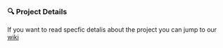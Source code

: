 ### 🔍 Project Details
If you want to read specfic detalis about the project you can jump to our [wiki](https://github.com/asmaahassoneh/AdvanceSoftware/wiki)
